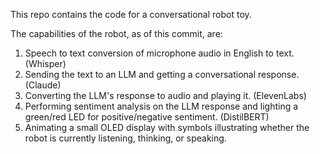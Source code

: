 This repo contains the code for a conversational robot toy. 

The capabilities of the robot, as of this commit, are:

1. Speech to text conversion of microphone audio in English to text. (Whisper)
2. Sending the text to an LLM and getting a conversational response. (Claude)
3. Converting the LLM's response to audio and playing it. (ElevenLabs)
4. Performing sentiment analysis on the LLM response and lighting a green/red LED for positive/negative sentiment. (DistilBERT)
5. Animating a small OLED display with symbols illustrating whether the robot is currently listening, thinking, or speaking.
